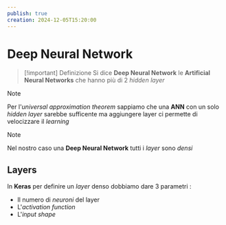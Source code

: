 ```yaml
---
publish: true
creation: 2024-12-05T15:20:00
---
```

# Deep Neural Network

>[!important] Definizione
Si dice **Deep Neural Network** le **Artificial Neural Networks** che hanno più di 2 *hidden layer* 

>[!note] 
>Per l'*universal approximation theorem* sappiamo che una **ANN** con un solo *hidden layer* sarebbe sufficente ma aggiungere layer ci permette di velocizzare il *learning*

>[!note] 
>Nel nostro caso una **Deep Neural Network** tutti i *layer* sono *densi*  

## Layers

In **Keras** per definire un *layer* denso dobbiamo dare 3 parametri : 
+ Il numero di *neuroni* del layer
+ L'*activation function*
+ L'*input shape*